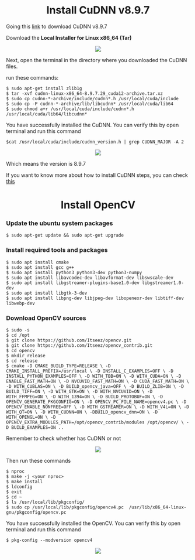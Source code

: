 

<p align="center">
 <h1 align="center"> Install CuDNN v8.9.7 </h1>
</p>


Going this [link](https://developer.nvidia.com/rdp/cudnn-archive?fbclid=IwAR1Wl9U3uTFgihg49VkO-kyXihTqr0M1rtkCp9lwgM1G9SWE29WiNLRDg3Q_aem_AXAgXED-yDF8TPZ1KFasp4tA78932KiQ-plbcM1Vn2k2KGipmdYxfkQ4Y5FfOyz6Ygx9TNFpfLVTjDleBveNADdx) to download CuDNN v8.9.7

Download the **Local Installer for Linux x86_64 (Tar)**


<p align="center">
  <img src="https://github.com/CisMine/Setup-as-Cuda-programmers/assets/122800932/fda5f8d4-d14d-482b-9a90-f7a120b4556a" />
</p>


Next, open the terminal in the directory where you downloaded the CuDNN files.

run these commands:

```
$ sudo apt-get install zlib1g
$ tar -xvf cudnn-linux-x86_64-8.9.7.29_cuda12-archive.tar.xz
$ sudo cp cudnn-*-archive/include/cudnn*.h /usr/local/cuda/include 
$ sudo cp -P cudnn-*-archive/lib/libcudnn* /usr/local/cuda/lib64 
$ sudo chmod a+r /usr/local/cuda/include/cudnn*.h /usr/local/cuda/lib64/libcudnn*
```

You have successfully installed the CuDNN. You can verify this by open terminal and run this command

```
$cat /usr/local/cuda/include/cudnn_version.h | grep CUDNN_MAJOR -A 2
```

<p align="center">
  <img src="https://github.com/CisMine/Setup-as-Cuda-programmers/assets/122800932/a0a458c9-2ded-4bbb-afb9-2bd660a0a284" />
</p>

Which means the version is 8.9.7

If you want to know more about how to install CuDNN steps, you can check [this](https://docs.nvidia.com/deeplearning/cudnn/archives/cudnn-897/install-guide/?fbclid=IwAR2yR9uRT4AoguZofJNhyoJ2djYZQ1dd-T9D2bErDdhId_BMx8dDOTAhX10_aem_AXDt4TzrW58tgdl8UkynmnMj5prYJiEPKMbLXXz3dujspnV4yYQUtCI3PMmWEzmIJryx-reld9HDKC9wA2ylqV1V)


<p align="center">
 <h1 align="center"> Install OpenCV </h1>
</p>

### Update the ubuntu system packages

```
$ sudo apt-get update && sudo apt-get upgrade
```

### Install required tools and packages

```
$ sudo apt install cmake
$ sudo apt install gcc g++
$ sudo apt install python3 python3-dev python3-numpy
$ sudo apt install libavcodec-dev libavformat-dev libswscale-dev
$ sudo apt install libgstreamer-plugins-base1.0-dev libgstreamer1.0-dev
$ sudo apt install libgtk-3-dev
$ sudo apt install libpng-dev libjpeg-dev libopenexr-dev libtiff-dev libwebp-dev
```

### Download OpenCV sources

```
$ sudo -s
$ cd /opt
$ git clone https://github.com/Itseez/opencv.git
$ git clone https://github.com/Itseez/opencv_contrib.git
$ cd opencv
$ mkdir release
$ cd release
$ cmake -D CMAKE_BUILD_TYPE=RELEASE \ -D CMAKE_INSTALL_PREFIX=/usr/local \ -D INSTALL_C_EXAMPLES=OFF \ -D INSTALL_PYTHON_EXAMPLES=OFF \ -D WITH_TBB=ON \ -D WITH_CUDA=ON \ -D ENABLE_FAST_MATH=ON \ -D NVCUVID_FAST_MATH=ON \ -D CUDA_FAST_MATH=ON \ -D WITH_CUBLAS=ON \ -D BUILD_opencv_java=OFF \ -D BUILD_ZLIB=ON \ -D BUILD_TIFF=ON \ -D WITH_GTK=ON \ -D WITH_NVCUVID=ON \ -D WITH_FFMPEG=ON \ -D WITH_1394=ON \ -D BUILD_PROTOBUF=ON \ -D OPENCV_GENERATE_PKGCONFIG=ON \ -D OPENCV_PC_FILE_NAME=opencv4.pc \ -D OPENCV_ENABLE_NONFREE=OFF \ -D WITH_GSTREAMER=ON \ -D WITH_V4L=ON \ -D WITH_QT=ON \ -D WITH_CUDNN=ON \ -DBUILD_opencv_dnn=ON \ -D WITH_OPENGL=ON \ -D OPENCV_EXTRA_MODULES_PATH=/opt/opencv_contrib/modules /opt/opencv/ \ -D BUILD_EXAMPLES=ON ..
```

Remember to check whether has CuDNN or not

<p align="center">
  <img src="https://github.com/CisMine/Setup-as-Cuda-programmers/assets/122800932/84b04ebf-9d80-42d4-8dea-5bb6225c5503" />
</p>


Then run these commands

```
$ nproc
$ make -j <your nproc>
$ make install
$ ldconfig
$ exit
$ cd ~
$ ls /usr/local/lib/pkgconfig/
$ sudo cp /usr/local/lib/pkgconfig/opencv4.pc  /usr/lib/x86_64-linux-gnu/pkgconfig/opencv.pc
```

You have successfully installed the OpenCV. You can verify this by open terminal and run this command

```
$ pkg-config --modversion opencv4
```


<p align="center">
  <img src="https://github.com/CisMine/Setup-as-Cuda-programmers/assets/122800932/349ae810-d919-48a6-84c5-6201df5fefda" />
</p>






















